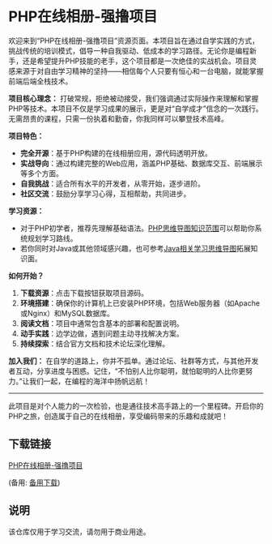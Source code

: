 # PHP在线相册-强撸项目

欢迎来到“PHP在线相册-强撸项目”资源页面。本项目旨在通过自学实践的方式，挑战传统的培训模式，倡导一种自我驱动、低成本的学习路径。无论你是编程新手，还是希望提升PHP技能的老手，这个项目都是一次绝佳的实战机会。项目灵感来源于对自由学习精神的坚持——相信每个人只要有恒心和一台电脑，就能掌握前端后端全栈技术。

**项目核心理念：**
打破常规，拒绝被动接受，我们强调通过实际操作来理解和掌握PHP等技术。本项目不仅是学习成果的展示，更是对“自学成才”信念的一次践行。无需昂贵的课程，只需一份执着和勤奋，你我同样可以攀登技术高峰。

**项目特色：**
- **完全开源**：基于PHP构建的在线相册应用，源代码透明开放。
- **实战导向**：通过构建完整的Web应用，涵盖PHP基础、数据库交互、前端展示等多个方面。
- **自我挑战**：适合所有水平的开发者，从零开始，逐步进阶。
- **社区交流**：鼓励分享学习心得，互相帮助，共同进步。

**学习资源：**
- 对于PHP初学者，推荐先理解基础语法。[PHP思维导图知识范围]( https://blog.csdn.net/dearmite/article/details/131756791 )可以帮助你系统规划学习路线。
- 若你同时对Java或其他领域感兴趣，也可参考[Java相关学习思维导图](https://blog.csdn.net/dearmite/article/details/131799642)拓展知识面。

**如何开始？**
1. **下载资源**：点击下载按钮获取项目源码。
2. **环境搭建**：确保你的计算机上已安装PHP环境，包括Web服务器（如Apache或Nginx）和MySQL数据库。
3. **阅读文档**：项目中通常包含基本的部署和配置说明。
4. **动手实践**：边学边做，遇到问题主动寻找解决方案。
5. **持续探索**：结合官方文档和技术论坛深化理解。

**加入我们：**
在自学的道路上，你并不孤单。通过论坛、社群等方式，与其他开发者互动，分享进度与困惑。记住，“不怕别人比你聪明，就怕聪明的人比你更努力。”让我们一起，在编程的海洋中扬帆远航！

---

此项目是对个人能力的一次检验，也是通往技术高手路上的一个里程碑。开启你的PHP之旅，创造属于自己的在线相册，享受编码带来的乐趣和成就吧！

## 下载链接
[PHP在线相册-强撸项目](https://pan.quark.cn/s/ab4bfa8cbf0f) 

(备用: [备用下载](https://pan.baidu.com/s/18MAqq093iyBEpcLEUQOChg?pwd=1234))

## 说明

该仓库仅用于学习交流，请勿用于商业用途。
